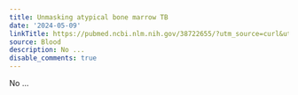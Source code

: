 ```yaml
---
title: Unmasking atypical bone marrow TB
date: '2024-05-09'
linkTitle: https://pubmed.ncbi.nlm.nih.gov/38722655/?utm_source=curl&utm_medium=rss&utm_campaign=journals&utm_content=7603509&fc=None&ff=20240510182113&v=2.18.0.post9+e462414
source: Blood
description: No ...
disable_comments: true
---
```

No ...